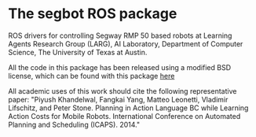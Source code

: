 The segbot ROS package
======================

ROS drivers for controlling Segway RMP 50 based robots at Learning Agents 
Research Group (LARG), AI Laboratory, Department of Computer Science, 
The University of Texas at Austin. 

All the code in this package has been released using a modified BSD license, 
which can be found with this package [here](LICENSE)

All academic uses of this work should cite the following representative paper:
"Piyush Khandelwal, Fangkai Yang, Matteo Leonetti, Vladimir Lifschitz, and
Peter Stone. Planning in Action Language BC while Learning Action Costs for
Mobile Robots. International Conference on Automated Planning and Scheduling
(ICAPS). 2014."
